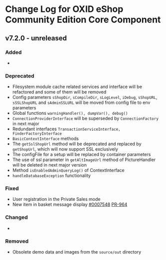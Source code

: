 # Change Log for OXID eShop Community Edition Core Component

## v7.2.0 - unreleased

### Added
- 

### Deprecated
- Filesystem module cache related services and interface will be refactored and some of them will be removed
- Config parameters `sShopDir`, `sCompileDir`, `sLogLevel`, `iDebug`, `sShopURL`, `sSSLShopURL` and `sAdminSSLURL` will be moved from config file to env parameters
- Global functions `warningHandler(), dumpVar(), debug()`
- `ConnectionProviderInterface` will be superseded by `ConnectionFactory` in next major
- Redundant interfaces `TransactionServiceInterface, FinderFactoryInterface`
- `BasicContextInterface` methods
- The `getSslShopUrl` method will be deprecated and replaced by `getShopUrl`, which will now support SSL exclusively
- The configFile for a setup will be replaced by container parameters
- The use of ssl parameter in `getAltImageUrl` method of PictureHandler will be deleted in next major version
- Method `isEnabledAdminQueryLog()` of ContextInterface
- `handleDatabaseException` functionality

### Fixed
- User registration in the Private Sales mode
- New item in basket message display [#0007548](https://bugs.oxid-esales.com/view.php?id=7548) [PR-964](https://github.com/OXID-eSales/oxideshop_ce/pull/964)

### Changed
-  

### Removed
- Obsolete demo data and images from the `source/out` directory
